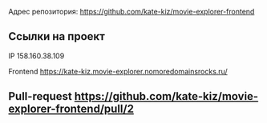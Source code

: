 Адрес репозитория: https://github.com/kate-kiz/movie-explorer-frontend

## Ссылки на проект

IP 158.160.38.109

Frontend https://kate-kiz.movie-explorer.nomoredomainsrocks.ru/

## Pull-request https://github.com/kate-kiz/movie-explorer-frontend/pull/2
